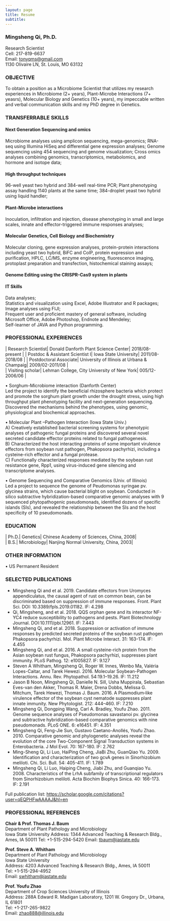 ```yaml
---
layout: page
title: Resume
subtitle: 
---
```


### **Mingsheng Qi**, Ph.D.		
Research Scientist  
Cell: 217-819-6637  
Email: tonyqms@gmail.com    
1130 Olivaire LN, St. Louis, MO 63132  

### OBJECTIVE  
To obtain a position as a Microbiome Scientist that utilizes my research experiences in Microbiome (2+ years), Plant-Microbe Interactions (7+ yeasrs), Molecular Biology and Genetics (10+ years), my impeccable written and verbal communication skills and my PhD degree in Genetics.  

### TRANSFERRABLE SKILLS  
#### Next Generation Sequencing and omics  
 Microbiome analyses using amplicon sequencing, mega-genomics; RNA-seq using Illumina HiSeq and differential gene expression analyses; Genome sequencing using 454 sequencing and genome visualization; Cross omics analyses combining genomics, transcriptomics, metabolomics, and hormone and isotope data;
 
#### High throughput techniques  
 96-well yeast two hybrid and 384-well real-time PCR; Plant phenotyping assay handling 1140 plants at the same time; 384-droplet yeast two hybrid using liquid handler; 
 
#### Plant-Microbe interactions  
 Inoculation, infiltration and injection, disease phenotyping in small and large scales, innate and effector-triggered immune responses analyses;
 
#### Molecular Genetics, Cell Biology and Biochemistry  
Molecular cloning, gene expression analyses, protein-protein interactions including yeast two hybrid, BiFC and CoIP, protein expression and purification, HPLC, LC/MS, enzyme engineering, fluorescence imaging, protoplast preparation and transfection, histochemical staining assays;

#### Genome Editing using the CRISPR-Cas9 system in plants

#### IT Skills  
Data analyses;  
Statistics and visualization using Excel, Adobe Illustrator and R packages;  
Image analyses using FIJI;  
Frequent user and proficient mastery of general software, including Microsoft Office, Adobe Photoshop, Endnote and Mendeley;  
Self-learner of JAVA and Python programming.  

### PROFESSIONAL EXPERIENCES   
| Research Scientist| Donald Danforth Plant Science Center| 2018/08-present | 
| Postdoc & Assistant Scientist I| Iowa State University| 2011/08-2018/08 | 
| Postdoctoral Associate| University of Illinois at Urbana & Champaig| 2009/02-2011/08 |  
| Visiting scholar| Lehman College, City University of New York| 005/12-2006/06 | 

•	Sorghum-Microbiome interaction (Danforth Center)  
Led the project to identify the beneficial rhizosphere bacteria which protect and promote the sorghum plant growth under the drought stress, using high throughput plant phenotyping facility and next-generation sequencing. Discovered the mechanisms behind the phenotypes, using genomic, physiological and biochemical approaches. 

•	Molecular Plant –Pathogen Interaction (Iowa State Univ.)  
A)	Creatively established bacterial screening systems for phenotypic analyses of pathogenic fungal proteins and discovered several novel secreted candidate effector proteins related to fungal pathogenesis.  
B)	Characterized the host interacting proteins of some important virulence effectors from soybean rust pathogen, Phakopsora pachyrhizi, including a cysteine-rich effector and a fungal protease.  
C)	Functionally characterized responses mediated by the soybean rust resistance gene, Rpp1, using virus-induced gene silencing and transcriptome analyses.  

•	Genome Sequencing and Comparative Genomics (Univ. of Illinois)  
Led a project to sequence the genome of Peudomonas syringae pv. glycinea strains, which cause bacterial blight on soybean. Conducted in silico subtractive hybridization-based comparative genomic analyses with 9 sequenced phytopathogenic pseudomonads, identified dozens of specific islands (SIs), and revealed the relationship between the SIs and the host specificity of 10 pseudomonads.  

### EDUCATION  
| Ph.D.| Genetics| Chinese Academy of Sciences, China, 2008|  
| B.S.| Microbiology| Nanjing Normal University, China, 2003|

### OTHER INFORMATION  
•	US Permanent Resident  

### SELECTED PUBLICATIONS  
* Mingsheng Qi and et al. 2019. Candidate effectors from Uromyces appendiculatus, the causal agent of rust on common bean, can be discriminated based on suppression of immune responses. Front. Plant Sci. DOI: 10.3389/fpls.2019.01182. IF: 4.298
* Qi, Mingsheng, and et al. 2018. QQS orphan gene and its interactor NF-YC4 reduce susceptibility to pathogens and pests. Plant Biotechnology Journal. DOI:10.1111/pbi.12961. IF: 7.443
* Mingsheng Qi, and et al. 2018. Suppression or activation of immune responses by predicted secreted proteins of the soybean rust pathogen Phakopsora pachyrhizi. Mol. Plant Microbe Interact. 31: 163-174. IF: 4.455
* Mingsheng Qi, and et al. 2016. A small cysteine-rich protein from the Asian soybean rust fungus, Phakopsora pachyrhizi, suppresses plant immunity. PLoS Pathog. 12: e1005827. IF: 9.127 
* Steven A Whitham, Mingsheng Qi, Roger W. Innes, Wenbo Ma, Valéria Lopes-Caitar, and Tarek Hewezi. 2016. Molecular Soybean-Pathogen Interactions. Annu. Rev. Phytopathol. 54:19.1–19.26. IF: 11.212
* Jason B Noon, Mingsheng Qi, Danielle N. Sill, Usha Muppirala, Sebastian Eves-van den Akker, Thomas R. Maier, Drena Dobbs, Melissa G. Mitchum, Tarek Hewezi, Thomas J. Baum. 2016. A Plasmodium‐like virulence effector of the soybean cyst nematode suppresses plant innate immunity. New Phytologist. 212: 444–460. IF: 7.210
* Mingsheng Qi, Dongping Wang, Carl A. Bradley, Youfu Zhao. 2011. Genome sequence analyses of Pseudomonas savastanoi pv. glycinea and subtractive hybridization-based comparative genomics with nine pseudomonads. PLoS ONE. 6: e16451. IF: 4.351
* Mingsheng Qi,  Feng-Jie Sun, Gustavo Caetano-Anollés, Youfu Zhao. 2010. Comparative genomic and phylogenetic analyses reveal the evolution of the core Two-Component Signal Transduction systems in Enterobacteria. J Mol Evol. 70: 167-180. IF: 2.762
* Ming-Sheng Qi, Li Luo, HaiPing Cheng, JiaBi Zhu, GuanQiao Yu. 2009. Identification and characterization of two gcvA genes in Sinorhizobium meliloti. Chi. Sci. Bull. 54: 405-411. IF: 1.789
* Mingsheng Qi, Li Luo, Haiping Cheng, Jiabi Zhu, and Guanqiao Yu. 2008. Characteristics of the LrhA subfamily of transcriptional regulators from Sinorhizobium meliloti. Acta Biochim Biophys Sinica. 40: 166-173. IF: 2.191

Full publication list: https://scholar.google.com/citations?user=qEQPHFwAAAAJ&hl=en 

### PROFESSIONAL REFERENCES  
**Chair & Prof. Thomas J. Baum**  
Department of Plant Pathology and Microbiology  
Iowa State University
Address: 1344 Advanced Teaching & Research Bldg., Ames, IA 50011
Tel: +1-515-294-5420
Email: tbaum@iastate.edu 

**Prof. Steve A. Whitham**  
Department of Plant Pathology and Microbiology  
Iowa State University  
Address: 4203 Advanced Teaching & Research Bldg., Ames, IA 50011  
Tel: +1-515-294-4952  
Email: swhitham@iastate.edu 

**Prof. Youfu Zhao**  
Department of Crop Sciences University of Illinois  
Address: 288A Edward R. Madigan Laboratory, 1201 W. Gregory Dr., Urbana, IL 61801  
Tel: +1-217-265-9822  
Email: zhao888@illinois.edu



